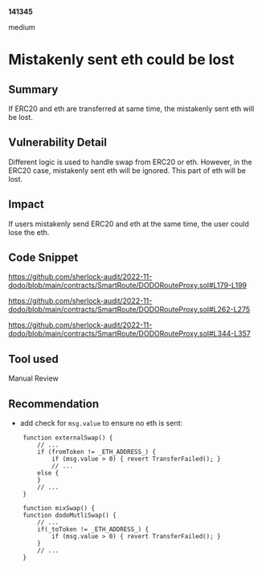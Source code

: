 __141345__

medium

# Mistakenly sent eth could be lost

## Summary

If ERC20 and eth are transferred at same time, the mistakenly sent eth will be lost.

## Vulnerability Detail

Different logic is used to handle swap from ERC20 or eth. However, in the ERC20 case, mistakenly sent eth will be ignored. This part of eth will be lost.


## Impact

If users mistakenly send ERC20 and eth at the same time, the user could lose the eth.


## Code Snippet

https://github.com/sherlock-audit/2022-11-dodo/blob/main/contracts/SmartRoute/DODORouteProxy.sol#L179-L199

https://github.com/sherlock-audit/2022-11-dodo/blob/main/contracts/SmartRoute/DODORouteProxy.sol#L262-L275

https://github.com/sherlock-audit/2022-11-dodo/blob/main/contracts/SmartRoute/DODORouteProxy.sol#L344-L357

## Tool used

Manual Review

## Recommendation

- add check for `msg.value` to ensure no eth is sent:
```solidity
    function externalSwap() {
        // ...
        if (fromToken != _ETH_ADDRESS_) {
            if (msg.value > 0) { revert TransferFailed(); }
            // ...
        else {
        }
        // ...
    }

    function mixSwap() {
    function dodoMutliSwap() {
        // ...
        if(_toToken != _ETH_ADDRESS_) {
            if (msg.value > 0) { revert TransferFailed(); }
        }
        // ...
    }
```